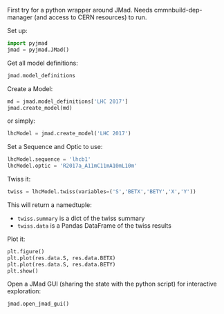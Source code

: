 First try for a python wrapper around JMad. Needs cmmnbuild-dep-manager (and access to CERN resources) to run.

Set up:
```python
import pyjmad
jmad = pyjmad.JMad()
```

Get all model definitions:
```python
jmad.model_definitions
```

Create a Model:
```python
md = jmad.model_definitions['LHC 2017']
jmad.create_model(md)
```
or simply:
```python
lhcModel = jmad.create_model('LHC 2017')
```

Set a Sequence and Optic to use:
```python
lhcModel.sequence = 'lhcb1'
lhcModel.optic = 'R2017a_A11mC11mA10mL10m'
```

Twiss it:
```python
twiss = lhcModel.twiss(variables=('S','BETX','BETY','X','Y'))
```
This will return a namedtuple:
* ``twiss.summary`` is a dict of the twiss summary
* ``twiss.data`` is a Pandas DataFrame of the twiss results

Plot it:
```python
plt.figure()
plt.plot(res.data.S, res.data.BETX)
plt.plot(res.data.S, res.data.BETY)
plt.show()
```

Open a JMad GUI (sharing the state with the python script) for interactive exploration:
```python
jmad.open_jmad_gui()
```